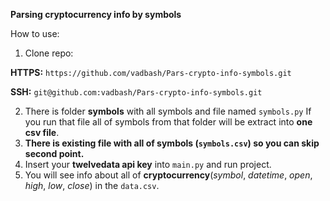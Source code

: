 **Parsing cryptocurrency info by symbols**

How to use:

1. Clone repo:

**HTTPS:**  `https://github.com/vadbash/Pars-crypto-info-symbols.git`

**SSH:**  `git@github.com:vadbash/Pars-crypto-info-symbols.git`

2. There is folder **symbols** with all symbols and file named `symbols.py`
If you run that file all of symbols from that folder will be extract into **one csv file**.
3. **There is existing file with all of symbols (`symbols.csv`) so you can skip second point.**
3. Insert your **twelvedata api key** into `main.py` and run project.
4. You will see info about all of **cryptocurrency**(*symbol*, *datetime*, *open*, *high*, *low*, *close*) in the `data.csv`.